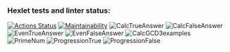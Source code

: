 ### Hexlet tests and linter status:
[![Actions Status](https://github.com/TelAndr/java-project-61/actions/workflows/hexlet-check.yml/badge.svg)](https://github.com/TelAndr/java-project-61/actions)
[![Maintainability](https://api.codeclimate.com/v1/badges/51bb753be572f00c42c0/maintainability)](https://codeclimate.com/github/TelAndr/java-project-61/maintainability)
![CalcTrueAnswer](https://github.com/TelAndr/java-project-61/assets/157233257/d7b764c4-9580-402d-9d3d-e9a917a52717)
![CalcFalseAnswer](https://github.com/TelAndr/java-project-61/assets/157233257/8ebdcfa1-6d3b-4fe9-9e51-bd0c6234b235)
![EvenTrueAnswer](https://github.com/TelAndr/java-project-61/assets/157233257/c97338fe-cd8a-4d2a-aef9-6ee6bca2b429)
![EvenFalseAnswer](https://github.com/TelAndr/java-project-61/assets/157233257/f3eccc9e-761a-4dc8-b044-c0c8ac842887)
![CalcGCD3examples](https://github.com/TelAndr/java-project-61/assets/157233257/7ed38f72-b72a-4b15-b59c-a8109bd529a7)
![PrimeNum](https://github.com/TelAndr/java-project-61/assets/157233257/4070513e-6771-44ec-b4ae-1cf0f445d3b9)
![ProgressionTrue](https://github.com/TelAndr/java-project-61/assets/157233257/e1f00a1b-ae75-4984-ba60-b3fad09f84e6)
![ProgressionFalse](https://github.com/TelAndr/java-project-61/assets/157233257/7c97fa5c-2ec8-4d37-9547-abad3a2c561d)
